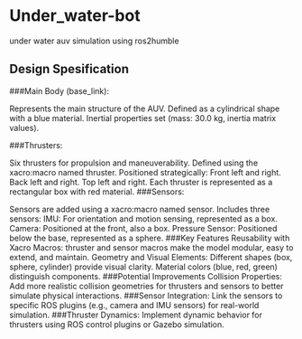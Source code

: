 # Under_water-bot
under water auv simulation using ros2humble
## Design Spesification
###Main Body (base_link):

Represents the main structure of the AUV.
Defined as a cylindrical shape with a blue material.
Inertial properties set (mass: 30.0 kg, inertia matrix values).

###Thrusters:

Six thrusters for propulsion and maneuverability.
Defined using the xacro:macro named thruster.
Positioned strategically:
Front left and right.
Back left and right.
Top left and right.
Each thruster is represented as a rectangular box with red material.
###Sensors:

Sensors are added using a xacro:macro named sensor.
Includes three sensors:
IMU: For orientation and motion sensing, represented as a box.
Camera: Positioned at the front, also a box.
Pressure Sensor: Positioned below the base, represented as a sphere.
###Key Features
Reusability with Xacro Macros:
thruster and sensor macros make the model modular, easy to extend, and maintain.
Geometry and Visual Elements:
Different shapes (box, sphere, cylinder) provide visual clarity.
Material colors (blue, red, green) distinguish components.
###Potential Improvements
Collision Properties:
Add more realistic collision geometries for thrusters and sensors to better simulate physical interactions.
###Sensor Integration:
Link the sensors to specific ROS plugins (e.g., camera and IMU sensors) for real-world simulation.
###Thruster Dynamics:
Implement dynamic behavior for thrusters using ROS control plugins or Gazebo simulation.
